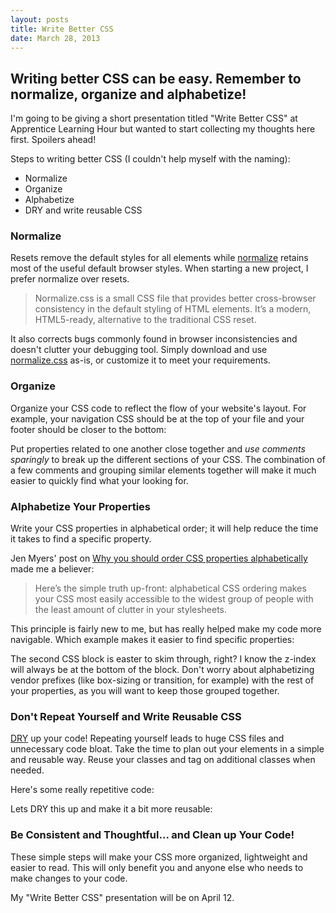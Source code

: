 ```yaml
---
layout: posts
title: Write Better CSS
date: March 28, 2013
---
```

<h2>Writing better CSS can be easy. Remember to normalize, organize and alphabetize!</h2>

<p>
I'm going to be giving a short presentation titled "Write Better CSS" at Apprentice Learning Hour but wanted to start collecting my thoughts here first. Spoilers ahead!
</p>

<p>
Steps to writing better CSS (I couldn't help myself with the naming):
</p>

<ul>
  <li>Normalize</li>
  <li>Organize</li>
  <li>Alphabetize</li>
  <li>DRY and write reusable CSS</li>
</ul>

<h3>Normalize</h3>
<p>
Resets remove the default styles for all elements while <a href="http://necolas.github.com/normalize.css/" target="_blank">normalize</a> retains most of the useful default browser styles. When starting a new project, I prefer normalize over resets.
</p>

<blockquote>
<p>
Normalize.css is a small CSS file that provides better cross-browser consistency in the default styling of HTML elements. It’s a modern, HTML5-ready, alternative to the traditional CSS reset. 
</p>
</blockquote>

<p>
It also corrects bugs commonly found in browser inconsistencies and doesn't clutter your debugging tool. Simply download and use <a href="http://necolas.github.com/normalize.css/" target="_blank">normalize.css</a> as-is, or customize it to meet your requirements.
</p>

<h3>Organize</h3>
<p>
Organize your CSS code to reflect the flow of your website's layout. For example, your navigation CSS should be at the top of your file and your footer should be closer to the bottom:
</p>

<script src="https://gist.github.com/aekaplan/4f1cad35c6c791542c10.js"> </script>

<p>
Put properties related to one another close together and <em>use comments sparingly</em> to break up the different sections of your CSS. The combination of a few comments and grouping similar elements together will make it much easier to quickly find what your looking for.
</p>

<h3>Alphabetize Your Properties</h3>
<p>
Write your CSS properties in alphabetical order; it will help reduce the time it takes to find a specific property.
</p>

<p>
Jen Myers' post on <a href="http://jenmyers.tumblr.com/post/45339751868/why-you-should-order-css-properties-alphabetically" target="_blank">Why you should order CSS properties alphabetically</a> made me a believer:
</p>

<blockquote>
<p>
Here’s the simple truth up-front: alphabetical CSS ordering makes your CSS most easily accessible to the widest group of people with the least amount of clutter in your stylesheets.
</p>
</blockquote>

<p>
This principle is fairly new to me, but has really helped make my code more navigable. Which example makes it easier to find specific properties:
</p>

<script src="https://gist.github.com/aekaplan/8f0f05409107f339cafb.js"> </script>

<p>
The second CSS block is easter to skim through, right? I know the z-index will always be at the bottom of the block. Don't worry about alphabetizing vendor prefixes (like box-sizing or transition, for example) with the rest of your properties, as you will want to keep those grouped together.
</p>

<h3>Don't Repeat Yourself and Write Reusable CSS</h3>
<p>
<a href="http://en.wikipedia.org/wiki/Don't_repeat_yourself" target="_blank">DRY</a> up your code! Repeating yourself leads to huge CSS files and unnecessary code bloat. Take the time to plan out your elements in a simple and reusable way. Reuse your classes and tag on additional classes when needed.
</p>

<p>
Here's some really repetitive code:
</p>

<script src="https://gist.github.com/aekaplan/4cf7c42030c0885770d8.js"> </script>
<script src="https://gist.github.com/aekaplan/1cd17e1728522e397c33.js"> </script>

<p>
Lets DRY this up and make it a bit more reusable:
</p>

<script src="https://gist.github.com/aekaplan/1de0549cc4ee559823d9.js"> </script>
<script src="https://gist.github.com/aekaplan/c068be2d748c8c9f03c1.js"> </script>

<h3>Be Consistent and Thoughtful... and Clean up Your Code!</h3>
<p>
These simple steps will make your CSS more organized, lightweight and easier to read. This will only benefit you and anyone else who needs to make changes to your code.
</p>

<div class="note">
<p>
My "Write Better CSS" presentation will be on April 12.
</p>
</div>
